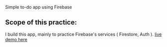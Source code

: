 Simple to-do app using Firebase

## Scope of this practice:
  I build this app, mainly to practice Firebase's services ( Firestore, Auth ).
[live demo here](https://to-do-ca959.web.app/)
